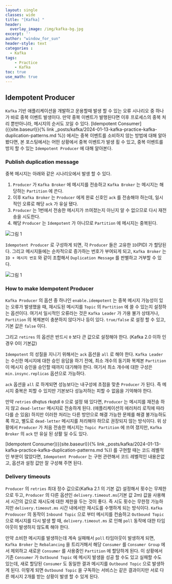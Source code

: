 ```yaml
--- 
layout: single
classes: wide
title: "[Kafka] "
header:
  overlay_image: /img/kafka-bg.jpg
excerpt: ''
author: "window_for_sun"
header-style: text
categories :
  - Kafka
tags:
    - Practice
    - Kafka
toc: true
use_math: true
---  
```


## Idempotent Producer
`Kafka` 기반 애플리케이션을 개발하고 운용할때 
발생 할 수 있는 오류 시나리오 중 하나가 바로 중복 이벤트 발생이다. 
만약 중복 이벤트가 발행된다면 이후 프로세스의 중복 처리 뿐만아니라, 
메시지의 순서도 꼬일 수 있다.
[Idempotent Consumer]({{site.baseurl}}{% link _posts/kafka/2024-01-13-kafka-practice-kafka-duplication-patterns.md %}) 에서는 중복 이벤트를 소비하지 않는 방법에 대해 알아 봤다면,
본 포스팅에서는 어떤 상황에서 중복 이벤트가 발생 횔 수 있고, 
중복 이벤트를 방지 할 수 있는 `Idempotent Producer` 에 대해 알아본다.  

### Publish duplication message
중복 메시지는 아래와 같은 시나리오에서 발생 할 수 있다. 

1. `Producer` 가 `Kafka Broker` 에 메시지를 전송하고 `Kafka Broker` 는 메시지는 해당하는 `Partition` 에 쓴다. 
2. 이후 `Kafka Broker` 는 `Producer` 에게 완료 신호인 `ack` 를 전송해야 하는데, 일시적인 오류로 해당 `ack` 가 유실 됐다. 
3. `Producer` 는 1번에서 전송한 메시지가 쓰여졌는지 아닌지 알 수 없으므로 다시 재전송을 시도한다. 
4. 해당 `Producer` 는 `Idempotent` 가 아니므로 `Partition` 에 메시지는 중복된다. 

![그림 1]({{site.baseurl}}/img/kafka/idempotent-producer-1.drawio.png)

`Idempotent Producer` 로 구성하게 되면, 각 `Producer` 들은 고유한 `ID`(PID) 가 할당된다. 
그리고 메시지들에는 순차적으로 증가하는 번호가 부여되게 되고, 
`Kafka Broker` 는 `ID + 메시지 번호` 와 같이 조합해서 `Duplication Message` 를 판별하고 거부할 수 있다.   

![그림 1]({{site.baseurl}}/img/kafka/idempotent-producer-2.drawio.png)


### How to make Idempotent Producer
`Kafka Producer` 의 옵션 중 하나인 `enable.idempotent` 는 중복 메시지 가능성이 있는 오류가 발생했을 때,
재시도된 메시지를 `Topic` 의 `Partition` 에 쓸 수 있는지 설정하는 옵션이다. 
여기서 일시적인 오류라는 것은 `Kafka Leader` 가 가용 불가 상태거나, `Partition` 의 복제본이 충분하지 않다거나 등이 있다. 
`true/false` 로 설정 할 수 있고, 기본 값은 `false` 이다.  

그리고 `retires` 의 옵션은 반드시 `0` 보다 큰 값으로 설정해야 한다.  (Kafka 2.0 이하 인 경우 0이 기본값)

`Idempotent` 의 성질을 지니기 위해서는 `ack` 옵션을 `all` 로 해야 한다. 
`Kafka Leader` 는 수신한 메시지에 대한 승인 응답을 하기 전에, 
최소 개수의 동기화 복제본 `Partition` 이 메시지 승인을 승인할 때까지 대기해야 한다. 
여기서 최소 개수에 대한 구성은 `min.insync.replicas` 옵션으로 가능하다.  

`ack` 옵션을 `all` 로 하게되면 성능보다는 내구성에 초점을 맞춘 `Producer` 가 된다. 
즉 메시지 중복은 피할 수 있지만 기본보다 성능저하는 피할 수 없음을 기억해야 한다.  

만약 `retries` dhqtus rkqtdl `0` 으로 설정 돼 있다면, 
`Producer` 는 메시지를 재전송 하지 않고 `dead-letter` 메시지로 전송하게 된다. (애플리케이션의 에러처리 로직에 따라 다를 순 있음)
하지만 이러한 처리는 다른 방안으로 해결 가능한 문제를 해결 불가능하도록 하고, 별도로 `dead-letter` 메시지를 처리해야 하므로 권장되지 않는 방식이다. 
위 상황에서 `Producer` 가 처음 전송한 메시지는 `Topic Partition` 에 쓰여 졌지만, `Kafka Broker` 의 `ack` 만 유실 된 상활 일 수도 있다.  

[Idempotent Consumer]({{site.baseurl}}{% link _posts/kafka/2024-01-13-kafka-practice-kafka-duplication-patterns.md %})
를 구현할 때는 코드 레벨적인 부분이 많았다면, 
`Idempotent Producer` 는 구현 관련해서 코드 레벨적인 내용은없고, 옵션과 설정 값만 잘 구성해 주면 된다.  

### Delivery timeouts
`Producer` 의 `retries` 최대 정수 값으로(Kafka 2.1 의 기본 값) 설정해서 횟수는 무제한으로 두고, 
`Producer` 의 다른 옵션인 `delivery.timeout.ms`(기본 값 2m) 값을 사용해서 시간의 값으로 재시도에 대한 제한을 두는 것이 좋다. 
즉 시도 횟수는 무한정 가능하지만 `delivery.timeout.ms` 시간 내에서만 재시도를 수행하게 되는 방식이다. 
`Kafka Prodoucer` 의 동작이 `Inbound Topic` 으로 부터 메시지를 컨슘하고 
`Outbound Topic` 으로 메시지를 다시 발생 할 때, 
`delivery.timeout.ms` 로 인해 `poll` 동작에 대한 타임아웃이 발생하지 않도록 해야 한다.  

만약 소비한 메시지를 발생하는데 계속 실패해서 `poll` 타임아웃이 발생하게 되면, 
`Kafka Broker` 는 `Rebalancing` 을 트리거해서 해당 `Consumer` 를 `Consumer Group` 에서 제외하고 새로운 `Consumer` 를 사용중인 `Partition` 에 할당하게 된다. 
이 상황에서 기존 `Consumer` 가 `Outbound Topic` 에 메시지 발생을 성공 할 수도 있고 실패할 수도 있는데, 
새로 할당된 `Consumer` 도 동일한 결과 메시지를 `Outbound Topic` 으로 발생하게 된다. 
이렇게 되면 `Outbound Topic` 을 구독하는 서비스는 같은 결과이지만 서로 다른 메시지 2개를 받는 상황이 발생 할 수 있게 된다.  
